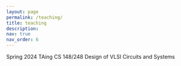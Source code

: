 ```yaml
---
layout: page
permalink: /teaching/
title: teaching
description: 
nav: true
nav_order: 6
---
```


Spring 2024  TAing CS 148/248 Design of VLSI Circuits and Systems
